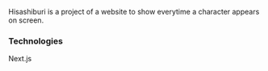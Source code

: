 Hisashiburi is a project of a website to show everytime a character appears on screen.

### Technologies

<a src="https://nextjs.org">Next.js<a>
